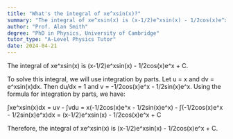 ```yaml
---
title: "What's the integral of xe^xsin(x)?"
summary: "The integral of xe^xsin(x) is (x-1/2)e^xsin(x) - 1/2cos(x)e^x + C."
author: "Prof. Alan Smith"
degree: "PhD in Physics, University of Cambridge"
tutor_type: "A-Level Physics Tutor"
date: 2024-04-21
---
```


The integral of xe^xsin(x) is (x-1/2)e^xsin(x) - 1/2cos(x)e^x + C.

To solve this integral, we will use integration by parts. Let u = x and dv = e^xsin(x)dx. Then du/dx = 1 and v = -1/2cos(x)e^x - 1/2sin(x)e^x. Using the formula for integration by parts, we have:

∫xe^xsin(x)dx = uv - ∫vdu
= x(-1/2cos(x)e^x - 1/2sin(x)e^x) - ∫(-1/2cos(x)e^x - 1/2sin(x)e^x)dx
= (x-1/2)e^xsin(x) - 1/2cos(x)e^x + C

Therefore, the integral of xe^xsin(x) is (x-1/2)e^xsin(x) - 1/2cos(x)e^x + C.
    